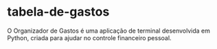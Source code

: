 # tabela-de-gastos
O Organizador de Gastos é uma aplicação de terminal desenvolvida em Python, criada para ajudar no controle financeiro pessoal.
